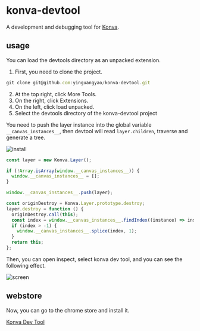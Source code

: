# konva-devtool
A development and debugging tool for [Konva](https://github.com/konvajs/konva).

## usage
You can load the devtools directory as an unpacked extension.

1. First, you need to clone the project.

```js
git clone git@github.com:yinguangyao/konva-devtool.git
```

2. At the top right, click More Tools.
3. On the right, click Extensions.
4. On the left, click load unpacked.
5. Select the devtools directory of the konva-devtool project


You need to push the layer instance into the global variable `__canvas_instances__`, then devtool will read `layer.children`, traverse and generate a tree.

![install](./assets/install.gif)

```js
const layer = new Konva.Layer();

if (!Array.isArray(window.__canvas_instances__)) {
  window.__canvas_instances__ = [];
}

window.__canvas_instances__.push(layer);

const originDestroy = Konva.Layer.prototype.destroy;
layer.destroy = function () {
  originDestroy.call(this);
  const index = window.__canvas_instances__.findIndex((instance) => instance === this);
  if (index > -1) {
    window.__canvas_instances__.splice(index, 1);
  }
  return this;
};
```
Then, you can open inspect, select konva dev tool, and you can see the following effect.

![screen](./assets/usage.gif)

## webstore
Now, you can go to the chrome store and install it.

[Konva Dev Tool](https://chrome.google.com/webstore/detail/konva-dev-tool/liddfplammjmpepmjkokfmgemohhhnnm?hl=zh-CN)